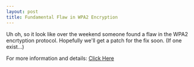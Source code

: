```yaml
---
layout: post
title: Fundamental Flaw in WPA2 Encryption
---
```


Uh oh, so it look like over the weekend someone found a flaw in the WPA2 encrtyption protocol. Hopefully we'll get a
patch for the fix soon. (If one exist...)

For more information and details:
[Click Here](https://www.krackattacks.com)


